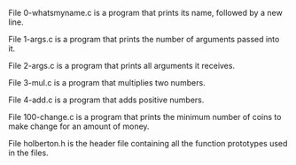File 0-whatsmyname.c is a program that prints its name, followed by a new line.



File 1-args.c is a program that prints the number of arguments passed into it.



File 2-args.c is a program that prints all arguments it receives.



File 3-mul.c is a program that multiplies two numbers.



File 4-add.c is a program that adds positive numbers.



File 100-change.c is a program that prints the minimum number of coins to make change for an amount of money.



File holberton.h is the header file containing all the function prototypes used in the files.
